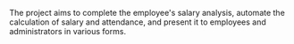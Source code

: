 The project aims to complete the employee's salary analysis, 
automate the calculation of salary and attendance, and present 
it to employees and administrators in various forms.